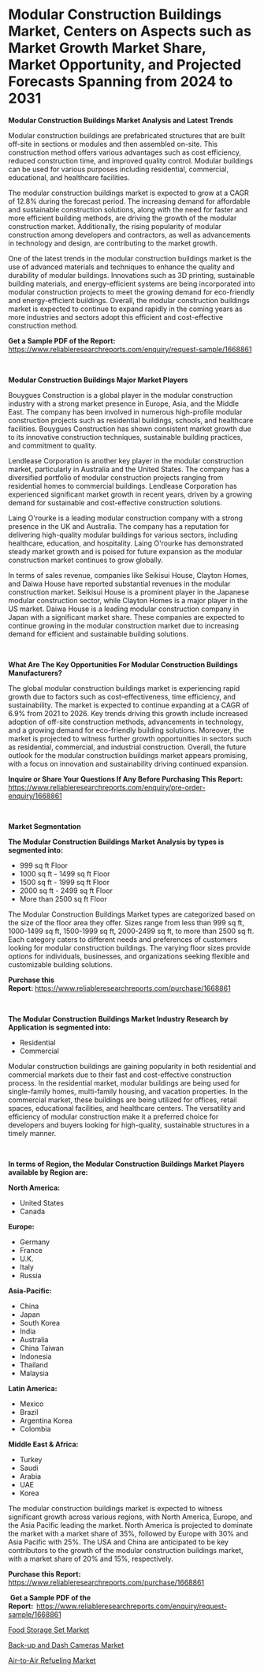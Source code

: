 <p><h1>Modular Construction Buildings Market, Centers on Aspects such as Market Growth Market Share, Market Opportunity, and Projected Forecasts Spanning from 2024 to 2031</h1></p><p><strong>Modular Construction Buildings Market Analysis and Latest Trends</strong></p>
<p><p>Modular construction buildings are prefabricated structures that are built off-site in sections or modules and then assembled on-site. This construction method offers various advantages such as cost efficiency, reduced construction time, and improved quality control. Modular buildings can be used for various purposes including residential, commercial, educational, and healthcare facilities.</p><p>The modular construction buildings market is expected to grow at a CAGR of 12.8% during the forecast period. The increasing demand for affordable and sustainable construction solutions, along with the need for faster and more efficient building methods, are driving the growth of the modular construction market. Additionally, the rising popularity of modular construction among developers and contractors, as well as advancements in technology and design, are contributing to the market growth.</p><p>One of the latest trends in the modular construction buildings market is the use of advanced materials and techniques to enhance the quality and durability of modular buildings. Innovations such as 3D printing, sustainable building materials, and energy-efficient systems are being incorporated into modular construction projects to meet the growing demand for eco-friendly and energy-efficient buildings. Overall, the modular construction buildings market is expected to continue to expand rapidly in the coming years as more industries and sectors adopt this efficient and cost-effective construction method.</p></p>
<p><strong>Get a Sample PDF of the Report:&nbsp;</strong> <a href="https://www.reliableresearchreports.com/enquiry/request-sample/1668861">https://www.reliableresearchreports.com/enquiry/request-sample/1668861</a></p>
<p>&nbsp;</p>
<p><strong>Modular Construction Buildings Major Market Players</strong></p>
<p><p>Bouygues Construction is a global player in the modular construction industry with a strong market presence in Europe, Asia, and the Middle East. The company has been involved in numerous high-profile modular construction projects such as residential buildings, schools, and healthcare facilities. Bouygues Construction has shown consistent market growth due to its innovative construction techniques, sustainable building practices, and commitment to quality.</p><p>Lendlease Corporation is another key player in the modular construction market, particularly in Australia and the United States. The company has a diversified portfolio of modular construction projects ranging from residential homes to commercial buildings. Lendlease Corporation has experienced significant market growth in recent years, driven by a growing demand for sustainable and cost-effective construction solutions.</p><p>Laing O'rourke is a leading modular construction company with a strong presence in the UK and Australia. The company has a reputation for delivering high-quality modular buildings for various sectors, including healthcare, education, and hospitality. Laing O'rourke has demonstrated steady market growth and is poised for future expansion as the modular construction market continues to grow globally.</p><p>In terms of sales revenue, companies like Seikisui House, Clayton Homes, and Daiwa House have reported substantial revenues in the modular construction market. Seikisui House is a prominent player in the Japanese modular construction sector, while Clayton Homes is a major player in the US market. Daiwa House is a leading modular construction company in Japan with a significant market share. These companies are expected to continue growing in the modular construction market due to increasing demand for efficient and sustainable building solutions.</p></p>
<p>&nbsp;</p>
<p><strong>What Are The Key Opportunities For Modular Construction Buildings Manufacturers?</strong></p>
<p><p>The global modular construction buildings market is experiencing rapid growth due to factors such as cost-effectiveness, time efficiency, and sustainability. The market is expected to continue expanding at a CAGR of 6.9% from 2021 to 2026. Key trends driving this growth include increased adoption of off-site construction methods, advancements in technology, and a growing demand for eco-friendly building solutions. Moreover, the market is projected to witness further growth opportunities in sectors such as residential, commercial, and industrial construction. Overall, the future outlook for the modular construction buildings market appears promising, with a focus on innovation and sustainability driving continued expansion.</p></p>
<p><strong>Inquire or Share Your Questions If Any Before Purchasing This Report:</strong> <a href="https://www.reliableresearchreports.com/enquiry/pre-order-enquiry/1668861">https://www.reliableresearchreports.com/enquiry/pre-order-enquiry/1668861</a></p>
<p>&nbsp;</p>
<p><strong>Market Segmentation</strong></p>
<p><strong>The Modular Construction Buildings Market Analysis by types is segmented into:</strong></p>
<p><ul><li>999 sq ft Floor</li><li>1000 sq ft - 1499 sq ft Floor</li><li>1500 sq ft - 1999 sq ft Floor</li><li>2000 sq ft - 2499 sq ft Floor</li><li>More than 2500 sq ft Floor</li></ul></p>
<p><p>The Modular Construction Buildings Market types are categorized based on the size of the floor area they offer. Sizes range from less than 999 sq ft, 1000-1499 sq ft, 1500-1999 sq ft, 2000-2499 sq ft, to more than 2500 sq ft. Each category caters to different needs and preferences of customers looking for modular construction buildings. The varying floor sizes provide options for individuals, businesses, and organizations seeking flexible and customizable building solutions.</p></p>
<p><strong>Purchase this Report:&nbsp;</strong><a href="https://www.reliableresearchreports.com/purchase/1668861">https://www.reliableresearchreports.com/purchase/1668861</a></p>
<p>&nbsp;</p>
<p><strong>The Modular Construction Buildings Market Industry Research by Application is segmented into:</strong></p>
<p><ul><li>Residential</li><li>Commercial</li></ul></p>
<p><p>Modular construction buildings are gaining popularity in both residential and commercial markets due to their fast and cost-effective construction process. In the residential market, modular buildings are being used for single-family homes, multi-family housing, and vacation properties. In the commercial market, these buildings are being utilized for offices, retail spaces, educational facilities, and healthcare centers. The versatility and efficiency of modular construction make it a preferred choice for developers and buyers looking for high-quality, sustainable structures in a timely manner.</p></p>
<p>&nbsp;</p>
<p><strong>In terms of Region, the Modular Construction Buildings Market Players available by Region are:</strong></p>
<p>
    <p> <strong> North America: </strong>
        <ul>
            <li>United States</li>
            <li>Canada</li>
        </ul>
        </p> 
    <p> <strong> Europe: </strong>
        <ul>
            <li>Germany</li>
            <li>France</li>
            <li>U.K.</li>
            <li>Italy</li>
            <li>Russia</li>
        </ul>
        </p> 
    <p> <strong> Asia-Pacific: </strong>
        <ul>
            <li>China</li>
            <li>Japan</li>
            <li>South Korea</li>
            <li>India</li>
            <li>Australia</li>
            <li>China Taiwan</li>
            <li>Indonesia</li>
            <li>Thailand</li>
            <li>Malaysia</li>
        </ul>
        </p> 
    <p> <strong> Latin America: </strong>
        <ul>
            <li>Mexico</li>
            <li>Brazil</li>
            <li>Argentina Korea</li>
            <li>Colombia</li>
        </ul>
        </p> 
    <p> <strong> Middle East & Africa: </strong>
        <ul>
            <li>Turkey</li>
            <li>Saudi</li>
            <li>Arabia</li>
            <li>UAE</li>
            <li>Korea</li>
        </ul>
    </p>
    </p>
<p><p>The modular construction buildings market is expected to witness significant growth across various regions, with North America, Europe, and the Asia Pacific leading the market. North America is projected to dominate the market with a market share of 35%, followed by Europe with 30% and Asia Pacific with 25%. The USA and China are anticipated to be key contributors to the growth of the modular construction buildings market, with a market share of 20% and 15%, respectively.</p></p>
<p><strong>Purchase this Report: </strong><a href="https://www.reliableresearchreports.com/purchase/1668861">https://www.reliableresearchreports.com/purchase/1668861</a></p>
<p>&nbsp;<strong>Get a Sample PDF of the Report:&nbsp;&nbsp;</strong><a href="https://www.reliableresearchreports.com/enquiry/request-sample/1668861">https://www.reliableresearchreports.com/enquiry/request-sample/1668861</a></p>
<p><strong></strong></p>
<p><p><a href="https://github.com/Alonsoolds3wq1d81czn8rbol/Market-Research-Report-List-1/blob/main/food-storage-set-market.md">Food Storage Set Market</a></p><p><a href="https://boundless-drawbridge-702.notion.site/Back-up-and-Dash-Cameras-Market-Insights-Market-Players-and-Forecast-Till-2031-3164137b4f0046a59adde12ba8af9fe5">Back-up and Dash Cameras Market</a></p><p><a href="https://natural-crush-b99.notion.site/Air-to-Air-Refueling-Market-Centers-on-Aspects-such-as-Market-Growth-Market-Share-Market-Opportuni-e2d56c1836db4652a1bb97923f6d8a44">Air-to-Air Refueling Market</a></p></p>